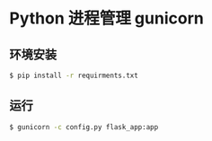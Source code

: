 # Python 进程管理 gunicorn

## 环境安装

```bash
$ pip install -r requirments.txt
```

## 运行

```bash
$ gunicorn -c config.py flask_app:app
```


